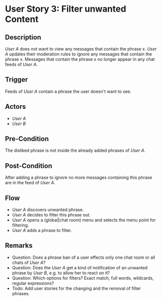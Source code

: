 # User Story 3: Filter unwanted Content

## Description

*User A* does not want to view any messages that contain the phrase x. *User A*
updates their moderation rules to ignore any messages that contain the phrase x.
Messages that contain the phrase x no longer appear in any chat feeds of *User A*.

## Trigger

Feeds of *User A* contain a phrase the user doesn't want to see.

## Actors

- *User A*
- *User B*

## Pre-Condition

The disliked phrase is not inside the already added phrases of *User A*.

## Post-Condition

After adding a phrase to ignore no more messages containing this phrase are
in the feed of *User A*.

## Flow

- *User A* discovers unwanted phrase.
- *User A* decides to filter this phrase out.
- *User A* opens a (global|chat room) menu and selects the menu point
  for filtering.
- *User A* adds a phrase to filter.

## Remarks

- Question: Does a phrase ban of a user effects only one chat room or all
  chats of *User A*?
- Question: Does the *User A* get a kind of notification of an unwanted phrase
  by *User B*, e.g. to allow her to react on it?
- Question: Which options for filters? Exact match, full words, wildcards,
  regular expressions?
- Todo: Add user stories for the changing and the removal of filter phrases.

